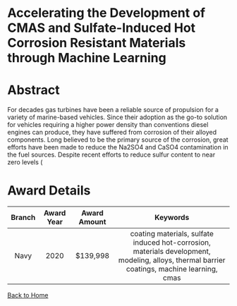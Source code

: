 
Accelerating the Development of CMAS and Sulfate-Induced Hot Corrosion Resistant Materials through Machine Learning
===================================================================================================================

# Abstract


For decades gas turbines have been a reliable source of propulsion for a variety of marine-based vehicles. Since their adoption as the go-to solution for vehicles requiring a higher power density than conventions diesel engines can produce, they have suffered from corrosion of their alloyed components. Long believed to be the primary source of the corrosion, great efforts have been made to reduce the Na2SO4 and CaSO4 contamination in the fuel sources. Despite recent efforts to reduce sulfur content to near zero levels (  

# Award Details

|Branch|Award Year|Award Amount|Keywords|
| :---: | :---: | :---: | :---: |
|Navy|2020|$139,998|coating materials, sulfate induced hot-corrosion, materials development, modeling, alloys, thermal barrier coatings, machine learning, cmas|
  
  


[Back to Home](https://github.com/chrischow/dod_sbir_awards/Reports/JH/#2231)